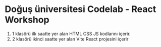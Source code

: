 # Doğuş üniversitesi Codelab - React Workshop

1. 1 klasörü ilk saatte yer alan HTML CSS JS kodlarını içerir.
2. 2 klasörü ikinci saatte yer alan Vite React projesini içerir
